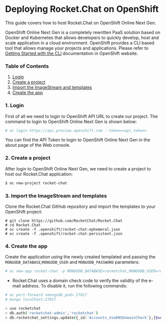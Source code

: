 # Deploying Rocket.Chat on OpenShift

This guide covers how to host Rocket.Chat on OpenShift Online Next Gen.

OpenShift Online Next Gen is a completely rewritten PaaS solution based on Docker and Kubernetes 
that allows developers to quickly develop, host and scale application in a cloud environment. OpenShift
provides a CLI based tool that allows manage your projects and applications. Please refer to 
[Getting Started with the CLI](https://docs.openshift.com/online/cli_reference/get_started_cli.html#cli-reference-get-started-cli)
documentation in OpenShift website.

### Table of Contents

1. [Login](#1-login)
2. [Create a project](#2-create-a-project)
3. [Import the ImageStream and templates](#3-import-the-imagestram-and-templates)
4. [Create the app](#4-create-the-app)

### 1. Login

First of all we need to login to OpenShift API URL to create our project. The command to login to
OpenShift Online Next Gen is shown below: 
```bash
# oc login https://api.preview.openshift.com --token=<api_token>
```
You can find the API Token to login to OpenShift Online Next Gen in the about page of the Web console.
### 2. Create a project
After login to OpenShift Online Next Gen, we need to create a project to host our Rocket.Chat application:
```bash
$ oc new-project rocket-chat
```

### 3. Import the ImageStream and templates
Clone the Rocket.Chat GitHub repository and import the templates to your OpenShift project:
```bash'/
# git clone https://github.com/RocketChat/Rocket.Chat
# cd Rocket.Chat
# oc create -f .openshift/rocket-chat-ephemeral.json
# oc create -f .openshift/rocket-chat-persistent.json
```

### 4. Create the app
Create the application using the newly created templated and passing the `MONGODB_DATABASE`,`MONGODB_USER`
 and `MONGODB_PASSWORD` parameters: 
```bash
# oc new-app rocket-chat -p MONGODB_DATABASE=rocketchat,MONGODB_USER=rocketchat-admin,MONGODB_PASSWORD=rocketchat
```

* Rocket.Chat uses a domain check code to verify the validity of the e-mail address. To disable it, run the following commands:

```bash
# oc port-forward <mongodb_pod> 27017
# mongo localhost:27017

> use rocketchat
> db.auth('rocketchat-admin','rocketchat')
> db.rocketchat_settings.update({_id:'Accounts_UseDNSDomainCheck'},{$set:{value:false}})
```
